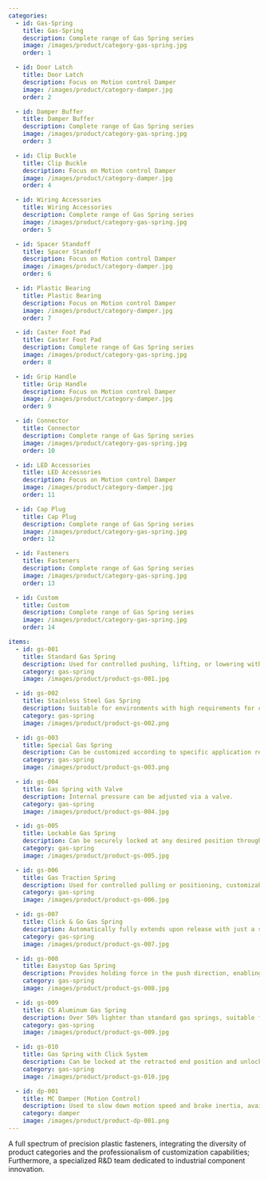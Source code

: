 ```yaml
---
categories:
  - id: Gas-Spring
    title: Gas-Spring
    description: Complete range of Gas Spring series
    image: /images/product/category-gas-spring.jpg
    order: 1

  - id: Door Latch
    title: Door Latch
    description: Focus on Motion control Damper
    image: /images/product/category-damper.jpg
    order: 2

  - id: Damper Buffer
    title: Damper Buffer
    description: Complete range of Gas Spring series
    image: /images/product/category-gas-spring.jpg
    order: 3

  - id: Clip Buckle
    title: Clip Buckle
    description: Focus on Motion control Damper
    image: /images/product/category-damper.jpg
    order: 4

  - id: Wiring Accessories
    title: Wiring Accessories
    description: Complete range of Gas Spring series
    image: /images/product/category-gas-spring.jpg
    order: 5

  - id: Spacer Standoff
    title: Spacer Standoff
    description: Focus on Motion control Damper
    image: /images/product/category-damper.jpg
    order: 6

  - id: Plastic Bearing
    title: Plastic Bearing
    description: Focus on Motion control Damper
    image: /images/product/category-damper.jpg
    order: 7

  - id: Caster Foot Pad
    title: Caster Foot Pad
    description: Complete range of Gas Spring series
    image: /images/product/category-gas-spring.jpg
    order: 8

  - id: Grip Handle
    title: Grip Handle
    description: Focus on Motion control Damper
    image: /images/product/category-damper.jpg
    order: 9

  - id: Connector
    title: Connector
    description: Complete range of Gas Spring series
    image: /images/product/category-gas-spring.jpg
    order: 10

  - id: LED Accessories
    title: LED Accessories
    description: Focus on Motion control Damper
    image: /images/product/category-damper.jpg
    order: 11

  - id: Cap Plug
    title: Cap Plug
    description: Complete range of Gas Spring series
    image: /images/product/category-gas-spring.jpg
    order: 12

  - id: Fasteners
    title: Fasteners
    description: Complete range of Gas Spring series
    image: /images/product/category-gas-spring.jpg
    order: 13

  - id: Custom  
    title: Custom
    description: Complete range of Gas Spring series
    image: /images/product/category-gas-spring.jpg
    order: 14    

items:
  - id: gs-001
    title: Standard Gas Spring
    description: Used for controlled pushing, lifting, or lowering without external energy. Can be customized in size and extension according to your needs.
    category: gas-spring
    image: /images/product/product-gs-001.jpg

  - id: gs-002
    title: Stainless Steel Gas Spring
    description: Suitable for environments with high requirements for corrosion resistance.
    category: gas-spring
    image: /images/product/product-gs-002.png

  - id: gs-003
    title: Special Gas Spring
    description: Can be customized according to specific application requirements.
    category: gas-spring
    image: /images/product/product-gs-003.png

  - id: gs-004
    title: Gas Spring with Valve
    description: Internal pressure can be adjusted via a valve.
    category: gas-spring
    image: /images/product/product-gs-004.jpg

  - id: gs-005
    title: Lockable Gas Spring
    description: Can be securely locked at any desired position throughout the stroke. Available in various locking types such as rigid locking and elastic locking, as well as models for different applications (e.g., K-type, P-type, KX-type, T-type).
    category: gas-spring
    image: /images/product/product-gs-005.jpg

  - id: gs-006
    title: Gas Traction Spring
    description: Used for controlled pulling or positioning, customizable in pulling force and characteristics; also available in lockable versions.
    category: gas-spring
    image: /images/product/product-gs-006.jpg

  - id: gs-007
    title: Click & Go Gas Spring
    description: Automatically fully extends upon release with just a short press of a button.
    category: gas-spring
    image: /images/product/product-gs-007.jpg

  - id: gs-008
    title: Easystop Gas Spring
    description: Provides holding force in the push direction, enabling continuous adjustment without the need for sustained release.
    category: gas-spring
    image: /images/product/product-gs-008.jpg

  - id: gs-009
    title: CS Aluminum Gas Spring
    description: Over 50% lighter than standard gas springs, suitable for applications with strict weight requirements (e.g., aerospace).
    category: gas-spring
    image: /images/product/product-gs-009.jpg

  - id: gs-010
    title: Gas Spring with Click System
    description: Can be locked at the retracted end position and unlocked with a slight push without needing an additional release system.
    category: gas-spring
    image: /images/product/product-gs-010.jpg

  - id: dp-001
    title: MC Damper (Motion Control)
    description: Used to slow down motion speed and brake inertia, available in standard and separated piston types. Damping characteristics can be adjusted as needed.
    category: damper
    image: /images/product/product-dp-001.png
---
```


A full spectrum of precision plastic fasteners, integrating the diversity of product categories and the professionalism of customization capabilities;
Furthermore, a specialized R&D team dedicated to industrial component innovation.
